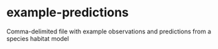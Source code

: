 # example-predictions
 Comma-delimited file with example observations and predictions from a species habitat model
